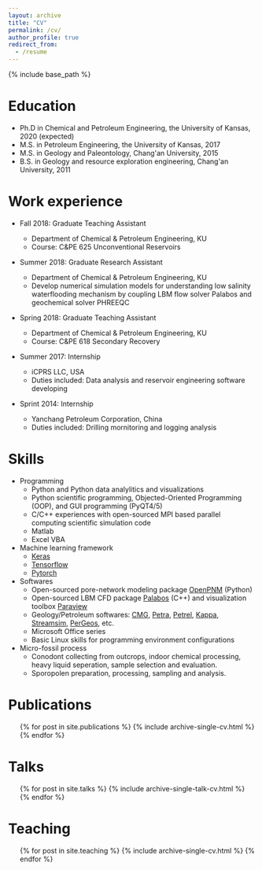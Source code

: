 ```yaml
---
layout: archive
title: "CV"
permalink: /cv/
author_profile: true
redirect_from:
  - /resume
---
```


{% include base_path %}

Education
======

* Ph.D in Chemical and Petroleum Engineering, the University of Kansas, 2020 (expected)
* M.S. in Petroleum Engineering, the University of Kansas, 2017
* M.S. in Geology and Paleontology, Chang'an University, 2015
* B.S. in Geology and resource exploration engineering, Chang'an University, 2011


Work experience
======
* Fall 2018: Graduate Teaching Assistant
  * Department of Chemical & Petroleum Engineering, KU
  * Course: C&PE 625 Unconventional Reservoirs

* Summer 2018: Graduate Research Assistant
  * Department of Chemical & Petroleum Engineering, KU
  * Develop numerical simulation models for understanding low salinity waterflooding mechanism by coupling LBM flow solver Palabos and geochemical solver PHREEQC

* Spring 2018: Graduate Teaching Assistant
  * Department of Chemical & Petroleum Engineering, KU
  * Course: C&PE 618 Secondary Recovery

* Summer 2017: Internship
  * iCPRS LLC, USA
  * Duties included: Data analysis and reservoir engineering software developing

* Sprint 2014: Internship
  * Yanchang Petroleum Corporation, China
  * Duties included: Drilling mornitoring and logging analysis

  
Skills
======
* Programming
  * Python and Python data analylitics and visualizations
  * Python scientific programming, Objected-Oriented Programming (OOP), and GUI programming (PyQT4/5)
  * C/C++ experiences with open-sourced MPI based parallel computing scientific simulation code
  * Matlab
  * Excel VBA
* Machine learning framework
  * [Keras](https://keras.io/)
  * [Tensorflow](https://www.tensorflow.org)
  * [Pytorch](https://pytorch.org/)
* Softwares
  * Open-sourced pore-network modeling package [OpenPNM](http://openpnm.org/) (Python)
  * Open-sourced LBM CFD package [Palabos](http://www.palabos.org/) (C++) and visualization toolbox [Paraview](https://www.paraview.org/)
  * Geology/Petroleum softwares: [CMG](https://www.cmgl.ca/), [Petra](https://ihsmarkit.com/products/petra-geological-analysis.html), [Petrel](https://www.software.slb.com/products/petrel), [Kappa](https://www.kappaeng.com/software/rubis/overview), [Streamsim](https://www.streamsim.com/), [PerGeos](https://www.fei.com/software/pergeos-for-oil-gas/), etc.
  * Microsoft Office series
  * Basic Linux skills for programming environment configurations
* Micro-fossil process
  * Conodont collecting from outcrops, indoor chemical processing, heavy liquid seperation, sample selection and evaluation.
  * Sporopolen preparation, processing, sampling and analysis.

Publications
======
  <ul>{% for post in site.publications %}
    {% include archive-single-cv.html %}
  {% endfor %}</ul>
  
Talks
======
  <ul>{% for post in site.talks %}
    {% include archive-single-talk-cv.html %}
  {% endfor %}</ul>
  
Teaching
======
  <ul>{% for post in site.teaching %}
    {% include archive-single-cv.html %}
  {% endfor %}</ul>
  
